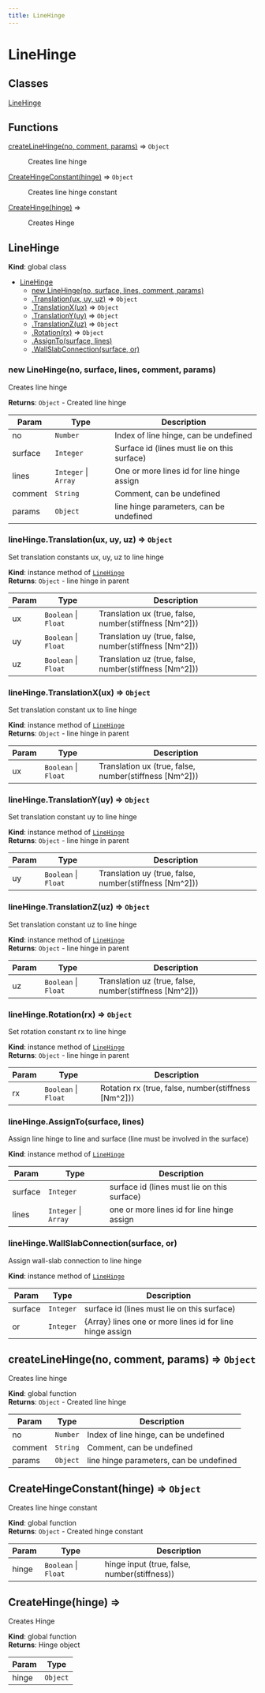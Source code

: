 ```yaml
---
title: LineHinge
---
```


# LineHinge

## Classes

<dl>
<dt><a href="#LineHinge">LineHinge</a></dt>
<dd></dd>
</dl>

## Functions

<dl>
<dt><a href="#createLineHinge">createLineHinge(no, comment, params)</a> ⇒ <code>Object</code></dt>
<dd><p>Creates line hinge</p>
</dd>
<dt><a href="#CreateHingeConstant">CreateHingeConstant(hinge)</a> ⇒ <code>Object</code></dt>
<dd><p>Creates line hinge constant</p>
</dd>
<dt><a href="#CreateHinge">CreateHinge(hinge)</a> ⇒</dt>
<dd><p>Creates Hinge</p>
</dd>
</dl>

<a name="LineHinge"></a>

## LineHinge
**Kind**: global class  

* [LineHinge](#LineHinge)
    * [new LineHinge(no, surface, lines, comment, params)](#new_LineHinge_new)
    * [.Translation(ux, uy, uz)](#LineHinge+Translation) ⇒ <code>Object</code>
    * [.TranslationX(ux)](#LineHinge+TranslationX) ⇒ <code>Object</code>
    * [.TranslationY(uy)](#LineHinge+TranslationY) ⇒ <code>Object</code>
    * [.TranslationZ(uz)](#LineHinge+TranslationZ) ⇒ <code>Object</code>
    * [.Rotation(rx)](#LineHinge+Rotation) ⇒ <code>Object</code>
    * [.AssignTo(surface, lines)](#LineHinge+AssignTo)
    * [.WallSlabConnection(surface, or)](#LineHinge+WallSlabConnection)

<a name="new_LineHinge_new"></a>

### new LineHinge(no, surface, lines, comment, params)
Creates line hinge

**Returns**: <code>Object</code> - Created line hinge  

| Param | Type | Description |
| --- | --- | --- |
| no | <code>Number</code> | Index of line hinge, can be undefined |
| surface | <code>Integer</code> | Surface id (lines must lie on this surface) |
| lines | <code>Integer</code> \| <code>Array</code> | One or more lines id for line hinge assign |
| comment | <code>String</code> | Comment, can be undefined |
| params | <code>Object</code> | line hinge parameters, can be undefined |

<a name="LineHinge+Translation"></a>

### lineHinge.Translation(ux, uy, uz) ⇒ <code>Object</code>
Set translation constants ux, uy, uz to line hinge

**Kind**: instance method of [<code>LineHinge</code>](#LineHinge)  
**Returns**: <code>Object</code> - line hinge in parent  

| Param | Type | Description |
| --- | --- | --- |
| ux | <code>Boolean</code> \| <code>Float</code> | Translation ux (true, false, number(stiffness [Nm^2])) |
| uy | <code>Boolean</code> \| <code>Float</code> | Translation uy (true, false, number(stiffness [Nm^2])) |
| uz | <code>Boolean</code> \| <code>Float</code> | Translation uz (true, false, number(stiffness [Nm^2])) |

<a name="LineHinge+TranslationX"></a>

### lineHinge.TranslationX(ux) ⇒ <code>Object</code>
Set translation constant ux to line hinge

**Kind**: instance method of [<code>LineHinge</code>](#LineHinge)  
**Returns**: <code>Object</code> - line hinge in parent  

| Param | Type | Description |
| --- | --- | --- |
| ux | <code>Boolean</code> \| <code>Float</code> | Translation ux (true, false, number(stiffness [Nm^2])) |

<a name="LineHinge+TranslationY"></a>

### lineHinge.TranslationY(uy) ⇒ <code>Object</code>
Set translation constant uy to line hinge

**Kind**: instance method of [<code>LineHinge</code>](#LineHinge)  
**Returns**: <code>Object</code> - line hinge in parent  

| Param | Type | Description |
| --- | --- | --- |
| uy | <code>Boolean</code> \| <code>Float</code> | Translation uy (true, false, number(stiffness [Nm^2])) |

<a name="LineHinge+TranslationZ"></a>

### lineHinge.TranslationZ(uz) ⇒ <code>Object</code>
Set translation constant uz to line hinge

**Kind**: instance method of [<code>LineHinge</code>](#LineHinge)  
**Returns**: <code>Object</code> - line hinge in parent  

| Param | Type | Description |
| --- | --- | --- |
| uz | <code>Boolean</code> \| <code>Float</code> | Translation uz (true, false, number(stiffness [Nm^2])) |

<a name="LineHinge+Rotation"></a>

### lineHinge.Rotation(rx) ⇒ <code>Object</code>
Set rotation constant rx to line hinge

**Kind**: instance method of [<code>LineHinge</code>](#LineHinge)  
**Returns**: <code>Object</code> - line hinge in parent  

| Param | Type | Description |
| --- | --- | --- |
| rx | <code>Boolean</code> \| <code>Float</code> | Rotation rx (true, false, number(stiffness [Nm^2])) |

<a name="LineHinge+AssignTo"></a>

### lineHinge.AssignTo(surface, lines)
Assign line hinge to line and surface (line must be involved in the surface)

**Kind**: instance method of [<code>LineHinge</code>](#LineHinge)  

| Param | Type | Description |
| --- | --- | --- |
| surface | <code>Integer</code> | surface id (lines must lie on this surface) |
| lines | <code>Integer</code> \| <code>Array</code> | one or more lines id for line hinge assign |

<a name="LineHinge+WallSlabConnection"></a>

### lineHinge.WallSlabConnection(surface, or)
Assign wall-slab connection to line hinge

**Kind**: instance method of [<code>LineHinge</code>](#LineHinge)  

| Param | Type | Description |
| --- | --- | --- |
| surface | <code>Integer</code> | surface id (lines must lie on this surface) |
| or | <code>Integer</code> | {Array}	lines			one or more lines id for line hinge assign |

<a name="createLineHinge"></a>

## createLineHinge(no, comment, params) ⇒ <code>Object</code>
Creates line hinge

**Kind**: global function  
**Returns**: <code>Object</code> - Created line hinge  

| Param | Type | Description |
| --- | --- | --- |
| no | <code>Number</code> | Index of line hinge, can be undefined |
| comment | <code>String</code> | Comment, can be undefined |
| params | <code>Object</code> | line hinge parameters, can be undefined |

<a name="CreateHingeConstant"></a>

## CreateHingeConstant(hinge) ⇒ <code>Object</code>
Creates line hinge constant

**Kind**: global function  
**Returns**: <code>Object</code> - Created hinge constant  

| Param | Type | Description |
| --- | --- | --- |
| hinge | <code>Boolean</code> \| <code>Float</code> | hinge input (true, false, number(stiffness)) |

<a name="CreateHinge"></a>

## CreateHinge(hinge) ⇒
Creates Hinge

**Kind**: global function  
**Returns**: Hinge object  

| Param | Type |
| --- | --- |
| hinge | <code>Object</code> | 

